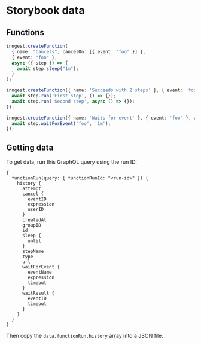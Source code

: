 # Storybook data

## Functions

```ts
inngest.createFunction(
  { name: "Cancels", cancelOn: [{ event: "foo" }] },
  { event: "foo" },
  async ({ step }) => {
    await step.sleep("1m");
  }
);
```

```ts
inngest.createFunction({ name: 'Succeeds with 2 steps' }, { event: 'foo' }, async ({ step }) => {
  await step.run('First step', () => {});
  await step.run('Second step', async () => {});
});
```

```ts
inngest.createFunction({ name: 'Waits for event' }, { event: 'foo' }, async ({ step }) => {
  await step.waitForEvent('foo', '1m');
});
```

## Getting data

To get data, run this GraphQL query using the run ID:

```gql
{
  functionRun(query: { functionRunId: "<run-id>" }) {
    history {
      attempt
      cancel {
        eventID
        expression
        userID
      }
      createdAt
      groupID
      id
      sleep {
        until
      }
      stepName
      type
      url
      waitForEvent {
        eventName
        expression
        timeout
      }
      waitResult {
        eventID
        timeout
      }
    }
  }
}
```

Then copy the `data.functionRun.history` array into a JSON file.
